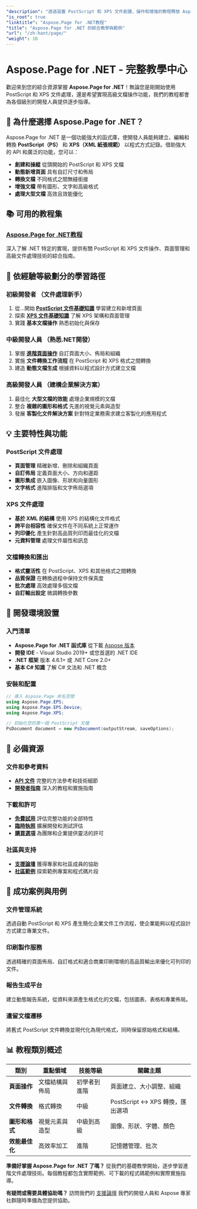 ```yaml
---
"description": "透過涵蓋 PostScript 和 XPS 文件創建、操作和增強的教程釋放 Aspose.Page for .NET 的潛力。輕鬆掌握從基礎到進階的技術。"
"is_root": true
"linktitle": "Aspose.Page for .NET教程"
"title": "Aspose.Page for .NET 的綜合教學與範例"
"url": "/zh-hant/page/"
"weight": 10
---
```


# Aspose.Page for .NET - 完整教學中心

歡迎來到您的綜合資源掌握 **Aspose.Page for .NET**！無論您是剛開始使用 PostScript 和 XPS 文件處理，還是希望實現高級文檔操作功能，我們的教程都會為各個級別的開發人員提供逐步指導。

## 🚀 為什麼選擇 Aspose.Page for .NET？

Aspose.Page for .NET 是一個功能強大的函式庫，使開發人員能夠建立、編輯和轉換 **PostScript（PS）** 和 **XPS（XML 紙張規範）** 以程式方式記錄。借助強大的 API 和廣泛的功能，您可以：

- **創建和操縱** 從頭開始的 PostScript 和 XPS 文檔
- **動態新增頁面** 具有自訂尺寸和佈局  
- **轉換文檔** 不同格式之間無縫銜接
- **增強文檔** 帶有圖形、文字和高級格式
- **處理大型文檔** 高效且效能優化

## 📚 可用的教程集

### **[Aspose.Page for .NET教程](/page/net/)**
深入了解 .NET 特定的實現，提供有關 PostScript 和 XPS 文件操作、頁面管理和高級文件處理技術的綜合指南。

## 🎯 依經驗等級劃分的學習路徑

### **初級開發者** （文件處理新手）
1. 從...開始 **[PostScript 文件基礎知識](/page/net/master-page-manipulation/add-page-to-postscript-document/)** 學習建立和新增頁面
2. 探索 **[XPS 文件基礎知識](/page/net/master-page-manipulation/adding-page-to-xps-document/)** 了解 XPS 架構和頁面管理
3. 實踐 **基本文檔操作** 熟悉初始化與保存

### **中級開發人員** （熟悉.NET開發）
1. 掌握 **[進階頁面操作](/page/net/master-page-manipulation/)** 自訂頁面大小、佈局和組織
2. 實施 **文件轉換工作流程** 在 PostScript 和 XPS 格式之間轉換
3. 建造 **動態文檔生成** 根據資料以程式設計方式建立文檔

### **高級開發人員** （建構企業解決方案）
1. 最佳化 **大型文檔的效能** 處理企業規模的文檔
2. 整合 **複雜的圖形和格式** 先進的視覺元素與造型
3. 發展 **客製化文件解決方案** 針對特定業務需求建立客製化的應用程式

## 💡 主要特性與功能

### **PostScript 文件處理**
- **頁面管理** 精確新增、刪除和組織頁面
- **自訂佈局** 定義頁面大小、方向和邊距
- **圖形集成** 嵌入圖像、形狀和向量圖形
- **文字格式** 進階排版和文字佈局選項

### **XPS 文件處理**
- **基於 XML 的結構** 使用 XPS 的結構化文件格式
- **跨平台相容性** 確保文件在不同系統上正常運作
- **列印優化** 產生針對高品質列印而最佳化的文檔
- **元資料管理** 處理文件屬性和訊息

### **文檔轉換和匯出**
- **格式靈活性** 在 PostScript、XPS 和其他格式之間轉換
- **品質保證** 在轉換過程中保持文件保真度
- **批次處理** 高效處理多個文檔
- **自訂輸出設定** 微調轉換參數

## 🔧 開發環境設置

### **入門清單**
- **Aspose.Page for .NET 函式庫** 從下載 [Aspose 版本](https://releases.aspose.com/page/net/)
- **開發 IDE** - Visual Studio 2019+ 或您首選的 .NET IDE
- **.NET 框架** 版本 4.6.1+ 或 .NET Core 2.0+
- **基本 C# 知識** 了解 C# 文法和 .NET 概念

### **安裝和配置**
```csharp
// 導入 Aspose.Page 命名空間
using Aspose.Page.EPS;
using Aspose.Page.EPS.Device;
using Aspose.Page.XPS;

// 初始化您的第一個 PostScript 文檔
PsDocument document = new PsDocument(outputStream, saveOptions);
```

## 🔗 必備資源

### **文件和參考資料**
- **[API 文件](https://reference.aspose.com/page/net/)** 完整的方法參考和技術細節
- **[開發者指南](https://docs.aspose.com/page/net/)** 深入的教程和實施指南

### **下載和許可**
- **[免費試用](https://releases.aspose.com/page/net/)** 評估完整功能的全部特性
- **[臨時執照](https://purchase.conholdate.com/temporary-license/)** 擴展開發和測試評估
- **[購買選項](https://purchase.conholdate.com/buy)** 為團隊和企業提供靈活的許可

### **社區與支持**
- **[支援論壇](https://forum.aspose.com/c/page/39)** 獲得專家和社區成員的協助
- **[社區範例](https://github.com/aspose-page/Aspose.Page-for-.NET)** 探索範例專案和程式碼片段

## 🎯 成功案例與用例

### **文件管理系統**
透過自動 PostScript 和 XPS 產生簡化企業文件工作流程，使企業能夠以程式設計方式建立專業文件。

### **印刷製作服務**
透過精確的頁面佈局、自訂格式和適合商業印刷環境的高品質輸出來優化可列印的文件。

### **報告生成平台**
建立動態報告系統，從資料來源產生格式化的文檔，包括圖表、表格和專業佈局。

### **遺留文檔遷移**
將舊式 PostScript 文件轉換並現代化為現代格式，同時保留原始格式和結構。

## 📊 教程類別概述

|類別 |重點領域 |技能等級 |關鍵主題 |
|----------|------------|-------------|------------|
| **頁面操作** |文檔結構與佈局 |初學者到進階 |頁面建立、大小調整、組織 |
| **文件轉換** |格式轉換 |中級 | PostScript ↔ XPS 轉換，匯出選項 |
| **圖形和格式** |視覺元素與造型 |中級到高級 |圖像、形狀、字體、顏色 |
| **效能最佳化** |高效率加工 |進階 |記憶體管理、批次 |

**準備好掌握 Aspose.Page for .NET 了嗎？** 從我們的基礎教學開始，逐步學習進階文件處理技術。每個教程都包含實際範例、可下載的程式碼範例和實際實施指導。

**有疑問或需要具體協助嗎？** 訪問我們的 [支援論壇](https://forum.aspose.com/c/page/39) 我們的開發人員和 Aspose 專家社群隨時準備為您提供協助。